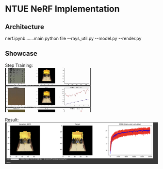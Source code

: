 # NTUE NeRF Implementation

## Architecture

nerf.ipynb.......main python file
  --rays_util.py
  --model.py
  --render.py

## Showcase

Step Training:  
![image](https://github.com/dayoxiao/NeRF-NTUE-project/blob/yo_dev/pics/showcase.gif)

Result:  
![image](https://github.com/dayoxiao/NeRF-NTUE-project/blob/yo_dev/pics/final%20result.png)
